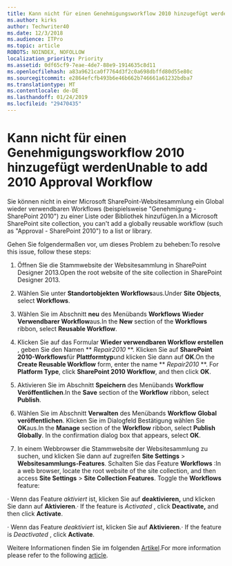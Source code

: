 ```yaml
---
title: Kann nicht für einen Genehmigungsworkflow 2010 hinzugefügt werden
ms.author: kirks
author: Techwriter40
ms.date: 12/3/2018
ms.audience: ITPro
ms.topic: article
ROBOTS: NOINDEX, NOFOLLOW
localization_priority: Priority
ms.assetid: 0df65cf9-7eae-4de7-88e9-1914635c8d11
ms.openlocfilehash: a83a9621ca0f7764d3f2c0a698dbffd80d55e80c
ms.sourcegitcommit: e2864efcfb493b6e46b662b746661a61232bdba7
ms.translationtype: MT
ms.contentlocale: de-DE
ms.lasthandoff: 01/24/2019
ms.locfileid: "29470435"
---
```

# <a name="unable-to-add-2010-approval-workflow"></a><span data-ttu-id="b1c18-102">Kann nicht für einen Genehmigungsworkflow 2010 hinzugefügt werden</span><span class="sxs-lookup"><span data-stu-id="b1c18-102">Unable to add 2010 Approval Workflow</span></span>

<span data-ttu-id="b1c18-103">Sie können nicht in einer Microsoft SharePoint-Websitesammlung ein Global wieder verwendbaren Workflows (beispielsweise "Genehmigung - SharePoint 2010") zu einer Liste oder Bibliothek hinzufügen.</span><span class="sxs-lookup"><span data-stu-id="b1c18-103">In a Microsoft SharePoint site collection, you can't add a globally reusable workflow (such as "Approval - SharePoint 2010") to a list or library.</span></span>
  
<span data-ttu-id="b1c18-104">Gehen Sie folgendermaßen vor, um dieses Problem zu beheben:</span><span class="sxs-lookup"><span data-stu-id="b1c18-104">To resolve this issue, follow these steps:</span></span> 
  
1. <span data-ttu-id="b1c18-105">Öffnen Sie die Stammwebsite der Websitesammlung in SharePoint Designer 2013.</span><span class="sxs-lookup"><span data-stu-id="b1c18-105">Open the root website of the site collection in SharePoint Designer 2013.</span></span>
  
2. <span data-ttu-id="b1c18-106">Wählen Sie unter **Standortobjekten** **Workflows**aus.</span><span class="sxs-lookup"><span data-stu-id="b1c18-106">Under **Site Objects**, select **Workflows**.</span></span> 
  
3. <span data-ttu-id="b1c18-107">Wählen Sie im Abschnitt **neu** des Menübands **Workflows** **Wieder Verwendbarer Workflow**aus.</span><span class="sxs-lookup"><span data-stu-id="b1c18-107">In the **New** section of the **Workflows** ribbon, select **Reusable Workflow**.</span></span> 
  
4. <span data-ttu-id="b1c18-p101">Klicken Sie auf das Formular **Wieder verwendbaren Workflow erstellen** , geben Sie den Namen \*\* *Repair2010* \*\*. Klicken Sie auf **SharePoint 2010-Workflows**für **Plattformtyp**und klicken Sie dann auf **OK**.</span><span class="sxs-lookup"><span data-stu-id="b1c18-p101">On the **Create Reusable Workflow** form, enter the name \*\* *Repair2010* \*\*. For **Platform Type**, click **SharePoint 2010 Workflow**, and then click **OK**.</span></span> 
  
1. <span data-ttu-id="b1c18-110">Aktivieren Sie im Abschnitt **Speichern** des Menübands **Workflow** **Veröffentlichen**.</span><span class="sxs-lookup"><span data-stu-id="b1c18-110">In the **Save** section of the **Workflow** ribbon, select **Publish**.</span></span> 
  
2. <span data-ttu-id="b1c18-p102">Wählen Sie im Abschnitt **Verwalten** des Menübands **Workflow** **Global veröffentlichen**. Klicken Sie im Dialogfeld Bestätigung wählen Sie **OK**aus.</span><span class="sxs-lookup"><span data-stu-id="b1c18-p102">In the **Manage** section of the **Workflow** ribbon, select **Publish Globally**. In the confirmation dialog box that appears, select **OK**.</span></span> 
  
3. <span data-ttu-id="b1c18-p103">In einem Webbrowser die Stammwebsite der Websitesammlung zu suchen, und klicken Sie dann auf zugreifen **Site Settings** \> **Websitesammlungs-Features**. Schalten Sie das Feature **Workflows** :</span><span class="sxs-lookup"><span data-stu-id="b1c18-p103">In a web browser, locate the root website of the site collection, and then access **Site Settings** \> **Site Collection Features**. Toggle the **Workflows** feature:</span></span> 
  
<span data-ttu-id="b1c18-115">· Wenn das Feature *aktiviert* ist, klicken Sie auf **deaktivieren,** und klicken Sie dann auf **Aktivieren**.</span><span class="sxs-lookup"><span data-stu-id="b1c18-115">· If the feature is  *Activated*  , click **Deactivate,** and then click **Activate**.</span></span> 
  
<span data-ttu-id="b1c18-116">· Wenn das Feature *deaktiviert* ist, klicken Sie auf **Aktivieren**.</span><span class="sxs-lookup"><span data-stu-id="b1c18-116">· If the feature is  *Deactivated*  , click **Activate**.</span></span> 
  
<span data-ttu-id="b1c18-117">Weitere Informationen finden Sie im folgenden [Artikel](https://go.microsoft.com/fwlink/?linkid=2047770&amp;clcid=0x409).</span><span class="sxs-lookup"><span data-stu-id="b1c18-117">For more information please refer to the following [article](https://go.microsoft.com/fwlink/?linkid=2047770&amp;clcid=0x409).</span></span>
  

